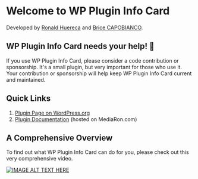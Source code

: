 # Welcome to WP Plugin Info Card

Developed by <a href="https://mediaron.com">Ronald Huereca</a> and <a href="https://www.b-website.com/">Brice CAPOBIANCO</a>.

## WP Plugin Info Card needs your help! 💜

If you use WP Plugin Info Card, please consider a code contribution or sponsorship. It's a small plugin, but very important for those who use it. Your contribution or sponsorship will help keep WP Plugin Info Card current and maintained.

## Quick Links

1. <a href="https://wordpress.org/plugins/wp-plugin-info-card">Plugin Page on WordPress.org</a>
2. <a href="https://mediaron.com/wp-plugin-info-card/">Plugin Documentation</a> (hosted on MediaRon.com)

## A Comprehensive Overview

To find out what WP Plugin Info Card can do for you, please check out this very comprehensive video.

[![IMAGE ALT TEXT HERE](https://img.youtube.com/vi/aPcU27-R6lU/0.jpg)](https://www.youtube.com/watch?v=aPcU27-R6lU)


